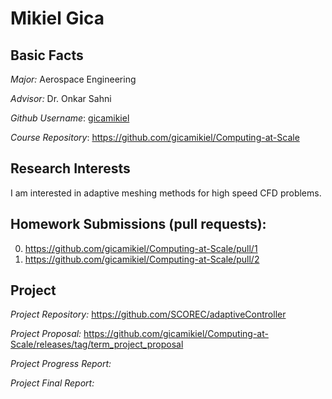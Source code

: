 # Mikiel Gica

## Basic Facts
*Major:* Aerospace Engineering

*Advisor:* Dr. Onkar Sahni

*Github Username*: [gicamikiel](https://github.com/gicamikiel)

*Course Repository*: https://github.com/gicamikiel/Computing-at-Scale


## Research Interests
I am interested in adaptive meshing methods for high speed CFD problems.


## Homework Submissions (pull requests):
0. https://github.com/gicamikiel/Computing-at-Scale/pull/1
1. https://github.com/gicamikiel/Computing-at-Scale/pull/2


## Project
*Project Repository:* https://github.com/SCOREC/adaptiveController

*Project Proposal:* https://github.com/gicamikiel/Computing-at-Scale/releases/tag/term_project_proposal

*Project Progress Report:*

*Project Final Report:*
